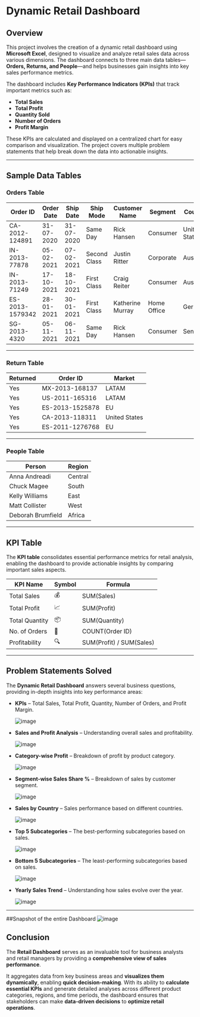 # **Dynamic Retail Dashboard**  

## **Overview**  
This project involves the creation of a dynamic retail dashboard using **Microsoft Excel**, designed to visualize and analyze retail sales data across various dimensions. The dashboard connects to three main data tables—**Orders, Returns, and People**—and helps businesses gain insights into key sales performance metrics.  

The dashboard includes **Key Performance Indicators (KPIs)** that track important metrics such as:  
- **Total Sales**  
- **Total Profit**  
- **Quantity Sold**  
- **Number of Orders**  
- **Profit Margin**  

These KPIs are calculated and displayed on a centralized chart for easy comparison and visualization. The project covers multiple problem statements that help break down the data into actionable insights.  

---

## **Sample Data Tables**  

### **Orders Table**  

| Order ID        | Order Date | Ship Date | Ship Mode      | Customer Name   | Segment     | Country       | Sales   | Profit  | Quantity | Discount |
|---------------|------------|----------|--------------|----------------|------------|------------|---------|--------|----------|----------|
| CA-2012-124891 | 31-07-2020 | 31-07-2020 | Same Day      | Rick Hansen    | Consumer   | United States | 2309.65 | 762.18 | 7        | 0        |
| IN-2013-77878  | 05-02-2021 | 07-02-2021 | Second Class  | Justin Ritter  | Corporate  | Australia     | 3709.40 | -288.77 | 9        | 0.1      |
| IN-2013-71249  | 17-10-2021 | 18-10-2021 | First Class   | Craig Reiter   | Consumer   | Australia     | 5175.17 | 919.97  | 9        | 0.1      |
| ES-2013-1579342 | 28-01-2021 | 30-01-2021 | First Class   | Katherine Murray | Home Office | Germany      | 2892.51 | -96.54  | 5        | 0.1      |
| SG-2013-4320  | 05-11-2021 | 06-11-2021 | Same Day      | Rick Hansen    | Consumer   | Senegal       | 2832.96 | 311.52  | 8        | 0        |

---

### **Return Table**  

| Returned | Order ID         | Market          |
|----------|----------------|----------------|
| Yes      | MX-2013-168137  | LATAM          |
| Yes      | US-2011-165316  | LATAM          |
| Yes      | ES-2013-1525878 | EU             |
| Yes      | CA-2013-118311  | United States  |
| Yes      | ES-2011-1276768 | EU             |

---

### **People Table**  

| Person             | Region   |
|-------------------|---------|
| Anna Andreadi     | Central |
| Chuck Magee      | South   |
| Kelly Williams   | East    |
| Matt Collister   | West    |
| Deborah Brumfield | Africa  |

---

## **KPI Table**  
The **KPI table** consolidates essential performance metrics for retail analysis, enabling the dashboard to provide actionable insights by comparing important sales aspects.  

| KPI Name        | Symbol | Formula                   |
|----------------|--------|--------------------------|
| Total Sales    | 💰     | SUM(Sales)               |
| Total Profit   | 📈     | SUM(Profit)              |
| Total Quantity | 📦     | SUM(Quantity)            |
| No. of Orders  | 🛒     | COUNT(Order ID)          |
| Profitability  | 🔍     | SUM(Profit) / SUM(Sales) |

---

## **Problem Statements Solved**  
The **Dynamic Retail Dashboard** answers several business questions, providing in-depth insights into key performance areas:  

- **KPIs** – Total Sales, Total Profit, Quantity, Number of Orders, and Profit Margin.
  
  ![image](https://github.com/user-attachments/assets/611c7c39-ebd1-4ced-aeb4-ae598afa232d)

- **Sales and Profit Analysis** – Understanding overall sales and profitability.
  
  ![image](https://github.com/user-attachments/assets/8b6d30e6-53c2-451a-b463-ca4d4eca469e)

- **Category-wise Profit** – Breakdown of profit by product category.
  
  ![image](https://github.com/user-attachments/assets/16ad0c4a-b328-46a0-8719-441a9c6e1639)

- **Segment-wise Sales Share %** – Breakdown of sales by customer segment.
  
  ![image](https://github.com/user-attachments/assets/2e35501d-da23-45dc-b1b0-45151be83929)

- **Sales by Country** – Sales performance based on different countries.
  
  ![image](https://github.com/user-attachments/assets/89d26711-674b-4797-81a2-c93a6eae5c9b)

- **Top 5 Subcategories** – The best-performing subcategories based on sales.
  
  ![image](https://github.com/user-attachments/assets/07375ae5-f88f-4052-b33d-6250f589ff85)

- **Bottom 5 Subcategories** – The least-performing subcategories based on sales.
  
   ![image](https://github.com/user-attachments/assets/e7305c0c-a64a-426b-a701-1caece775fcc)

- **Yearly Sales Trend** – Understanding how sales evolve over the year.
  
   ![image](https://github.com/user-attachments/assets/a672fb79-5c7a-44f7-8afa-0bb7a0945ab6)


---

##Snapshot of the entire Dashboard
![image](https://github.com/user-attachments/assets/91ff08b4-9bb0-4cf9-aff7-a838271fd094)


## **Conclusion**  
The **Retail Dashboard** serves as an invaluable tool for business analysts and retail managers by providing a **comprehensive view of sales performance**.  

It aggregates data from key business areas and **visualizes them dynamically**, enabling **quick decision-making**. With its ability to **calculate essential KPIs** and generate detailed analyses across different product categories, regions, and time periods, the dashboard ensures that stakeholders can make **data-driven decisions** to **optimize retail operations**.
